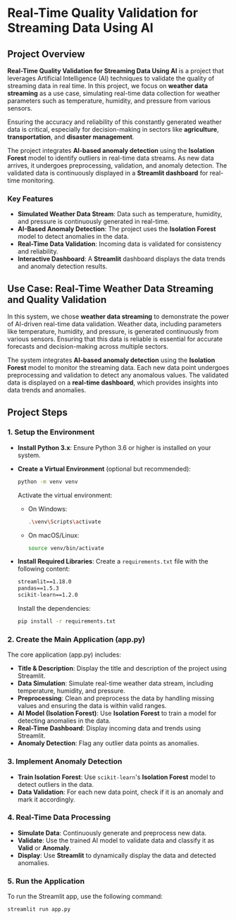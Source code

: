 # Real-Time Quality Validation for Streaming Data Using AI

## Project Overview 

**Real-Time Quality Validation for Streaming Data Using AI** is a project that leverages Artificial Intelligence (AI) techniques to validate the quality of streaming data in real time. In this project, we focus on **weather data streaming** as a use case, simulating real-time data collection for weather parameters such as temperature, humidity, and pressure from various sensors.

Ensuring the accuracy and reliability of this constantly generated weather data is critical, especially for decision-making in sectors like **agriculture**, **transportation**, and **disaster management**.

The project integrates **AI-based anomaly detection** using the **Isolation Forest** model to identify outliers in real-time data streams. As new data arrives, it undergoes preprocessing, validation, and anomaly detection. The validated data is continuously displayed in a **Streamlit dashboard** for real-time monitoring.

### **Key Features**
- **Simulated Weather Data Stream**: Data such as temperature, humidity, and pressure is continuously generated in real-time.
- **AI-Based Anomaly Detection**: The project uses the **Isolation Forest** model to detect anomalies in the data.
- **Real-Time Data Validation**: Incoming data is validated for consistency and reliability.
- **Interactive Dashboard**: A **Streamlit** dashboard displays the data trends and anomaly detection results.

## Use Case: Real-Time Weather Data Streaming and Quality Validation

In this system, we chose **weather data streaming** to demonstrate the power of AI-driven real-time data validation. Weather data, including parameters like temperature, humidity, and pressure, is generated continuously from various sensors. Ensuring that this data is reliable is essential for accurate forecasts and decision-making across multiple sectors.

The system integrates **AI-based anomaly detection** using the **Isolation Forest** model to monitor the streaming data. Each new data point undergoes preprocessing and validation to detect any anomalous values. The validated data is displayed on a **real-time dashboard**, which provides insights into data trends and anomalies.

## Project Steps

### 1. Setup the Environment

- **Install Python 3.x**: Ensure Python 3.6 or higher is installed on your system.
  
- **Create a Virtual Environment** (optional but recommended):
    ```bash
    python -m venv venv
    ```
    Activate the virtual environment:
    - On Windows:
      ```bash
      .\venv\Scripts\activate
      ```
    - On macOS/Linux:
      ```bash
      source venv/bin/activate
      ```

- **Install Required Libraries**:
    Create a `requirements.txt` file with the following content:
    ```txt
    streamlit==1.18.0
    pandas==1.5.3
    scikit-learn==1.2.0
    ```

    Install the dependencies:
    ```bash
    pip install -r requirements.txt
    ```

### 2. Create the Main Application (app.py)

The core application (app.py) includes:

- **Title & Description**: Display the title and description of the project using Streamlit.
- **Data Simulation**: Simulate real-time weather data stream, including temperature, humidity, and pressure.
- **Preprocessing**: Clean and preprocess the data by handling missing values and ensuring the data is within valid ranges.
- **AI Model (Isolation Forest)**: Use **Isolation Forest** to train a model for detecting anomalies in the data.
- **Real-Time Dashboard**: Display incoming data and trends using Streamlit.
- **Anomaly Detection**: Flag any outlier data points as anomalies.

### 3. Implement Anomaly Detection

- **Train Isolation Forest**: Use `scikit-learn`'s **Isolation Forest** model to detect outliers in the data.
- **Data Validation**: For each new data point, check if it is an anomaly and mark it accordingly.

### 4. Real-Time Data Processing

- **Simulate Data**: Continuously generate and preprocess new data.
- **Validate**: Use the trained AI model to validate data and classify it as **Valid** or **Anomaly**.
- **Display**: Use **Streamlit** to dynamically display the data and detected anomalies.

### 5. Run the Application

To run the Streamlit app, use the following command:
```bash
streamlit run app.py
